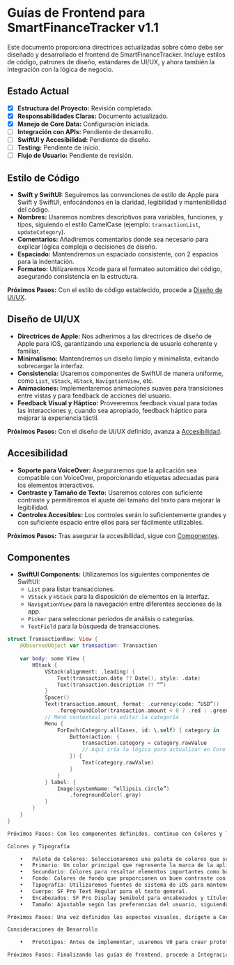 # Guías de Frontend para SmartFinanceTracker v1.1

Este documento proporciona directrices actualizadas sobre cómo debe ser diseñado y desarrollado el frontend de SmartFinanceTracker. Incluye estilos de código, patrones de diseño, estándares de UI/UX, y ahora también la integración con la lógica de negocio.

## Estado Actual

- [x] **Estructura del Proyecto:** Revisión completada.
- [x] **Responsabilidades Claras:** Documento actualizado.
- [x] **Manejo de Core Data:** Configuración iniciada.
- [ ] **Integración con APIs:** Pendiente de desarrollo.
- [ ] **SwiftUI y Accesibilidad:** Pendiente de diseño.
- [ ] **Testing:** Pendiente de inicio.
- [ ] **Flujo de Usuario:** Pendiente de revisión.

## Estilo de Código

- **Swift y SwiftUI:** Seguiremos las convenciones de estilo de Apple para Swift y SwiftUI, enfocándonos en la claridad, legibilidad y mantenibilidad del código.
- **Nombres:** Usaremos nombres descriptivos para variables, funciones, y tipos, siguiendo el estilo CamelCase (ejemplo: `transactionList`, `updateCategory`).
- **Comentarios:** Añadiremos comentarios donde sea necesario para explicar lógica compleja o decisiones de diseño.
- **Espaciado:** Mantendremos un espaciado consistente, con 2 espacios para la indentación.
- **Formateo:** Utilizaremos Xcode para el formateo automático del código, asegurando consistencia en la estructura.

**Próximos Pasos:** Con el estilo de código establecido, procede a [Diseño de UI/UX](#diseño-de-uiux).

## Diseño de UI/UX

- **Directrices de Apple:** Nos adherimos a las directrices de diseño de Apple para iOS, garantizando una experiencia de usuario coherente y familiar.
- **Minimalismo:** Mantendremos un diseño limpio y minimalista, evitando sobrecargar la interfaz.
- **Consistencia:** Usaremos componentes de SwiftUI de manera uniforme, como `List`, `VStack`, `HStack`, `NavigationView`, etc.
- **Animaciones:** Implementaremos animaciones suaves para transiciones entre vistas y para feedback de acciones del usuario.
- **Feedback Visual y Háptico:** Proveeremos feedback visual para todas las interacciones y, cuando sea apropiado, feedback háptico para mejorar la experiencia táctil.

**Próximos Pasos:** Con el diseño de UI/UX definido, avanza a [Accesibilidad](#accesibilidad).

## Accesibilidad

- **Soporte para VoiceOver:** Aseguraremos que la aplicación sea compatible con VoiceOver, proporcionando etiquetas adecuadas para los elementos interactivos.
- **Contraste y Tamaño de Texto:** Usaremos colores con suficiente contraste y permitiremos el ajuste del tamaño del texto para mejorar la legibilidad.
- **Controles Accesibles:** Los controles serán lo suficientemente grandes y con suficiente espacio entre ellos para ser fácilmente utilizables.

**Próximos Pasos:** Tras asegurar la accesibilidad, sigue con [Componentes](#componentes).

## Componentes

- **SwiftUI Components:** Utilizaremos los siguientes componentes de SwiftUI:
  - `List` para listar transacciones.
  - `VStack` y `HStack` para la disposición de elementos en la interfaz.
  - `NavigationView` para la navegación entre diferentes secciones de la app.
  - `Picker` para seleccionar periodos de análisis o categorías.
  - `TextField` para la búsqueda de transacciones.

```swift
struct TransactionRow: View {
    @ObservedObject var transaction: Transaction
    
    var body: some View {
        HStack {
            VStack(alignment: .leading) {
                Text(transaction.date ?? Date(), style: .date)
                Text(transaction.description ?? “”)
            }
            Spacer()
            Text(transaction.amount, format: .currency(code: “USD”))
                .foregroundColor(transaction.amount < 0 ? .red : .green)
            // Menú contextual para editar la categoría
            Menu {
                ForEach(Category.allCases, id: \.self) { category in
                    Button(action: {
                        transaction.category = category.rawValue
                        // Aquí iría la lógica para actualizar en Core Data
                    }) {
                        Text(category.rawValue)
                    }
                }
            } label: {
                Image(systemName: “ellipsis.circle”)
                    .foregroundColor(.gray)
            }
        }
    }
}

Próximos Pasos: Con los componentes definidos, continua con Colores y Tipografía.

Colores y Tipografía

	•	Paleta de Colores: Seleccionaremos una paleta de colores que sea agradable visualmente y accesible:
	•	Primario: Un color principal que represente la marca de la aplicación.
	•	Secundario: Colores para resaltar elementos importantes como botones o gráficos.
	•	Fondo: Colores de fondo que proporcionen un buen contraste con el texto y elementos de la interfaz.
	•	Tipografía: Utilizaremos fuentes de sistema de iOS para mantener la coherencia:
	•	Cuerpo: SF Pro Text Regular para el texto general.
	•	Encabezados: SF Pro Display Semibold para encabezados y títulos.
	•	Tamaño: Ajustable según las preferencias del usuario, siguiendo las directrices de accesibilidad de iOS.

Próximos Pasos: Una vez definidos los aspectos visuales, dirígete a Consideraciones de Desarrollo.

Consideraciones de Desarrollo

	•	Prototipos: Antes de implementar, usaremos V0 para crear prototipos.

Próximos Pasos: Finalizando las guías de frontend, procede a Integración con APIs.
